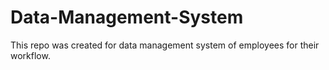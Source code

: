 # Data-Management-System
This repo was created for data management system of employees for their workflow.
